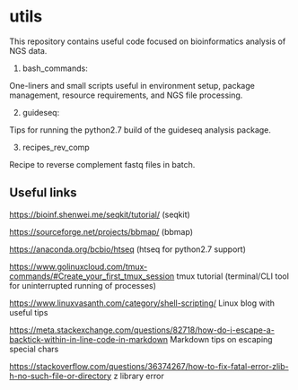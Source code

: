 # utils
This repository contains useful code focused on bioinformatics analysis of NGS data. 

1. bash_commands:

  One-liners and small scripts useful in environment setup, package management, resource requirements, and NGS file processing.

2. guideseq:

  Tips for running the python2.7 build of the guideseq analysis package. 
  
3. recipes_rev_comp

  Recipe to reverse complement fastq files in batch.

## Useful links
https://bioinf.shenwei.me/seqkit/tutorial/ (seqkit)

https://sourceforge.net/projects/bbmap/ (bbmap)

https://anaconda.org/bcbio/htseq (htseq for python2.7 support)

https://www.golinuxcloud.com/tmux-commands/#Create_your_first_tmux_session tmux tutorial (terminal/CLI tool for uninterrupted running of processes)

https://www.linuxvasanth.com/category/shell-scripting/ Linux blog with useful tips

https://meta.stackexchange.com/questions/82718/how-do-i-escape-a-backtick-within-in-line-code-in-markdown Markdown tips on escaping special chars

https://stackoverflow.com/questions/36374267/how-to-fix-fatal-error-zlib-h-no-such-file-or-directory z library error
